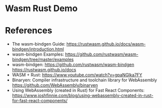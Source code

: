 Wasm Rust Demo
===================

# References

* The wasm-bindgen Guide: https://rustwasm.github.io/docs/wasm-bindgen/introduction.html
* wasm-bindgen Examples: https://github.com/rustwasm/wasm-bindgen/tree/master/examples
* wasm-bindgen: https://github.com/rustwasm/wasm-bindgen https://rustwasm.github.io/docs
* WASM + Rust: https://www.youtube.com/watch?v=gpaNGlka7FY
* Binaryen: Compiler infrastructure and toolchain library for WebAssembly https://github.com/WebAssembly/binaryen
* Using WebAssembly (created in Rust) for Fast React Components: https://www.joshfinnie.com/blog/using-webassembly-created-in-rust-for-fast-react-components/
